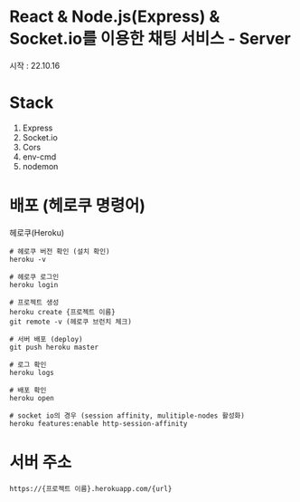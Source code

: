 # React & Node.js(Express) & Socket.io를 이용한 채팅 서비스 - Server
시작 : 22.10.16  
  
# Stack
1. Express  
2. Socket.io  
3. Cors  
4. env-cmd  
5. nodemon  
  
# 배포 (헤로쿠 명령어)
헤로쿠(Heroku)  

```console
# 헤로쿠 버전 확인 (설치 확인)
heroku -v 

# 헤로쿠 로그인
heroku login

# 프로젝트 생성
heroku create {프로젝트 이름}
git remote -v (헤로쿠 브런치 체크)

# 서버 배포 (deploy)
git push heroku master

# 로그 확인
heroku logs

# 배포 확인
heroku open

# socket io의 경우 (session affinity, mulitiple-nodes 활성화)
heroku features:enable http-session-affinity
```

# 서버 주소
```console
https://{프로젝트 이름}.herokuapp.com/{url}
```